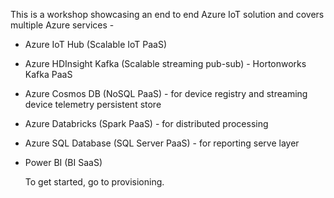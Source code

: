 This is a workshop showcasing an end to end Azure IoT solution and covers multiple Azure services - 
- Azure IoT Hub (Scalable IoT PaaS) 
- Azure HDInsight Kafka (Scalable streaming pub-sub) - Hortonworks Kafka PaaS 
- Azure Cosmos DB (NoSQL PaaS)  - for device registry and streaming device telemetry persistent store 
- Azure Databricks (Spark PaaS) - for distributed processing 
- Azure SQL Database (SQL Server PaaS) - for reporting serve layer 
- Power BI (BI SaaS) 
  
  To get started, go to provisioning.
